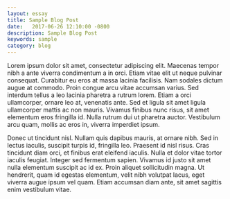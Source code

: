 ```yaml
---
layout: essay
title: Sample Blog Post
date:   2017-06-26 12:10:00 -0800
description: Sample Blog Post
keywords: sample
category: blog
---
```


Lorem ipsum dolor sit amet, consectetur adipiscing elit. Maecenas tempor nibh a ante viverra condimentum a in orci. Etiam vitae elit ut neque pulvinar consequat. Curabitur eu eros at massa lacinia facilisis. Nam sodales dictum augue at commodo. Proin congue arcu vitae accumsan varius. Sed interdum tellus a leo lacinia pharetra a rutrum lorem. Etiam a orci ullamcorper, ornare leo at, venenatis ante. Sed et ligula sit amet ligula ullamcorper mattis ac non mauris. Vivamus finibus nunc risus, sit amet elementum eros fringilla id. Nulla rutrum dui ut pharetra auctor. Vestibulum arcu quam, mollis ac eros in, viverra imperdiet ipsum.

Donec ut tincidunt nisl. Nullam quis dapibus mauris, at ornare nibh. Sed in lectus iaculis, suscipit turpis id, fringilla leo. Praesent id nisl risus. Cras tincidunt diam orci, et finibus erat eleifend iaculis. Nulla et dolor vitae tortor iaculis feugiat. Integer sed fermentum sapien. Vivamus id justo sit amet nulla elementum suscipit ac id ex. Proin aliquet sollicitudin magna. Ut hendrerit, quam id egestas elementum, velit nibh volutpat lacus, eget viverra augue ipsum vel quam. Etiam accumsan diam ante, sit amet sagittis enim vestibulum vitae.
